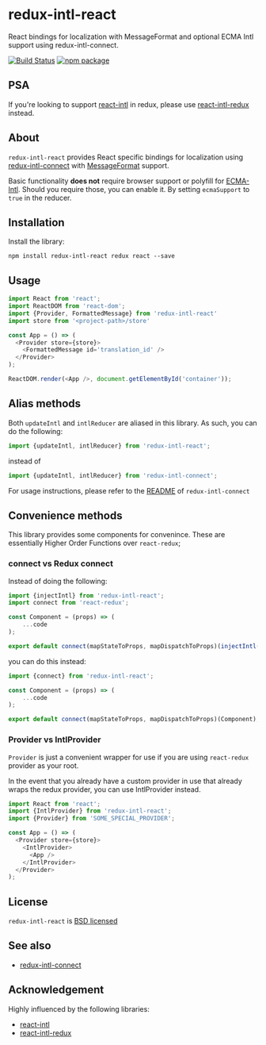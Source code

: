 # redux-intl-react
React bindings for localization with MessageFormat and optional ECMA Intl support using redux-intl-connect.

[![Build Status][build-badge]][build-link]
[![npm package][npm-badge]][npm-link]

## PSA
If you're looking to support [react-intl](https://github.com/yahoo/react-intl) in redux, please use [react-intl-redux](https://github.com/ratson/react-intl-redux) instead.

## About
`redux-intl-react` provides React specific bindings for localization using [redux-intl-connect](https://www.github.com/yeojz/redux-intl-connect) with [MessageFormat](http://userguide.icu-project.org/formatparse/messages) support.


Basic functionality **does not** require browser support or polyfill for [ECMA-Intl](https://developer.mozilla.org/en/docs/Web/JavaScript/Reference/Global_Objects/Intl). Should you require those, you can enable it. By setting `ecmaSupport` to `true` in the reducer.

## Installation

Install the library:

```
npm install redux-intl-react redux react --save
```

## Usage

```js
import React from 'react';
import ReactDOM from 'react-dom';
import {Provider, FormattedMessage} from 'redux-intl-react'
import store from '<project-path>/store'

const App = () => (
  <Provider store={store}>
    <FormattedMessage id='translation_id' />
  </Provider>
);

ReactDOM.render(<App />, document.getElementById('container'));
```

## Alias methods

Both `updateIntl` and `intlReducer` are aliased in this library. As such, you can do the following:

```js
import {updateIntl, intlReducer} from 'redux-intl-react';
```

instead of

```js
import {updateIntl, intlReducer} from 'redux-intl-connect';
```

For usage instructions, please refer to the [README](https://github.com/yeojz/redux-intl-connect/blob/master/README.md#available-methods) of `redux-intl-connect`


## Convenience methods

This library provides some components for convenince. These are essentially Higher Order Functions over `react-redux`;

### connect vs Redux connect

Instead of doing the following:

```js
import {injectIntl} from 'redux-intl-react';
import connect from 'react-redux';

const Component = (props) => (
	...code
);

export default connect(mapStateToProps, mapDispatchToProps)(injectIntl(Component));
```

you can do this instead:

```js
import {connect} from 'redux-intl-react';

const Component = (props) => (
	...code
);

export default connect(mapStateToProps, mapDispatchToProps)(Component);
```


### Provider vs IntlProvider

`Provider` is just a convenient wrapper for use if you are using `react-redux` provider as your root.

In the event that you already have a custom provider in use that already wraps the redux provider, you can use IntlProvider instead.

```js
import React from 'react';
import {IntlProvider} from 'redux-intl-react';
import {Provider} from 'SOME_SPECIAL_PROVIDER';

const App = () => (
  <Provider store={store}>
    <IntlProvider>
      <App />
    </IntlProvider>
  </Provider>
);
```

## License

`redux-intl-react` is [BSD licensed](./LICENSE)

## See also

 - [redux-intl-connect](https://www.github.com/yeojz/redux-intl-connect)

## Acknowledgement

Highly influenced by the following libraries:

- [react-intl](https://github.com/yahoo/react-intl)
- [react-intl-redux](https://github.com/ratson/react-intl-redux)


[npm-badge]: https://img.shields.io/npm/v/redux-intl-react.svg?style=flat-square
[npm-link]: https://www.npmjs.com/package/redux-intl-react


[build-badge]: https://img.shields.io/circleci/project/github/yeojz/redux-intl-react.svg?style=flat-square
[build-link]: https://circleci.com/gh/yeojz/redux-intl-react.svg
